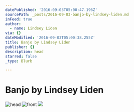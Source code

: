 ```yaml
---
datePublished: '2016-09-03T05:00:47.196Z'
sourcePath: _posts/2016-09-03-banjo-by-lindsey-liden.md
inFeed: true
author:
  - name: Lindsey Liden
via: {}
dateModified: '2016-09-03T05:00:38.255Z'
title: Banjo by Lindsey Liden
publisher: {}
description: head
starred: false
_type: Blurb

---
```

# Banjo by Lindsey Liden
![head](https://the-grid-user-content.s3-us-west-2.amazonaws.com/0eab4efa-3e10-44e5-918d-c60328b87236.jpg)
![front](https://the-grid-user-content.s3-us-west-2.amazonaws.com/1885e7b5-a699-4141-9361-429419439c5c.jpg)
![](https://the-grid-user-content.s3-us-west-2.amazonaws.com/58f3e2fb-cbf9-455f-8666-3cb2f5d0c5d5.jpg)